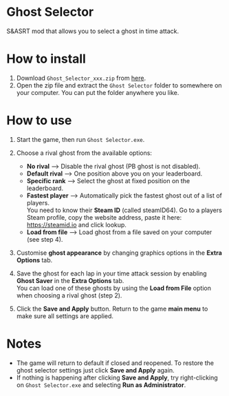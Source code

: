 # Ghost Selector
S&amp;ASRT mod that allows you to select a ghost in time attack.

# How to install

1. Download `Ghost_Selector_xxx.zip` from [here](https://github.com/Tyaap/ASRT_Ghost_Selector/releases).
2. Open the zip file and extract the `Ghost Selector` folder to somewhere on your computer. You can put the folder anywhere you like.

# How to use
1. Start the game, then run `Ghost Selector.exe`.

2. Choose a rival ghost from the available options:
   * **No rival** --> Disable the rival ghost (PB ghost is not disabled).
   * **Default rival** --> One position above you on your leaderboard.
   * **Specific rank** --> Select the ghost at fixed position on the leaderboard.
   * **Fastest player** --> Automatically pick the fastest ghost out of a list of players. <br>You need to know their **Steam ID** (called steamID64). Go to a players Steam profile, copy the website address, paste it here: https://steamid.io and click lookup.
   * **Load from file** --> Load ghost from a file saved on your computer (see step 4).
3. Customise **ghost appearance** by changing graphics options in the **Extra Options** tab.
4. Save the ghost for each lap in your time attack session by enabling **Ghost Saver** in the **Extra Options** tab. <br>You can load one of these ghosts by using the **Load from File** option when choosing a rival ghost (step 2).
5. Click the **Save and Apply** button. Return to the game **main menu** to make sure all settings are applied.

# Notes
* The game will return to default if closed and reopened. To restore the ghost selector settings just click **Save and Apply** again.
* If nothing is happening after clicking **Save and Apply**, try right-clicking on `Ghost Selector.exe` and selecting **Run as Administrator**.
